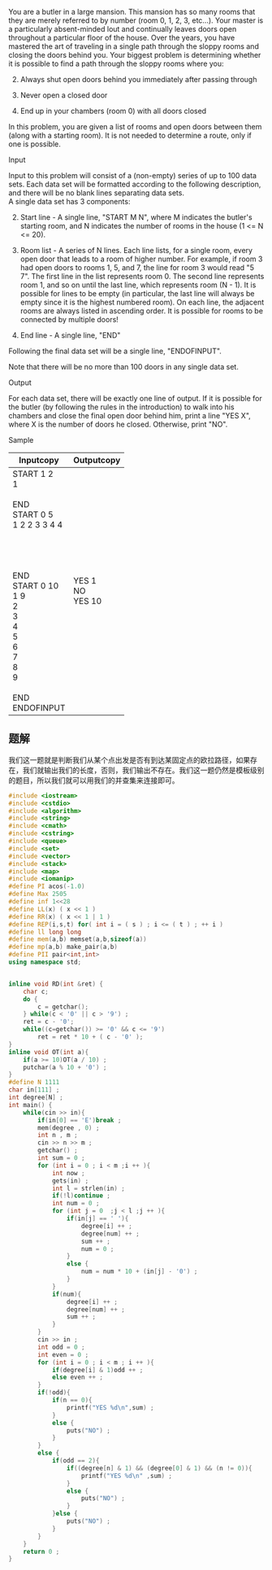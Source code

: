 You are a butler in a large mansion. This mansion has so many rooms that they are merely referred to by number (room 0, 1, 2, 3, etc...). Your master is a particularly absent-minded lout and continually leaves doors open throughout a particular floor of the house. Over the years, you have mastered the art of traveling in a single path through the sloppy rooms and closing the doors behind you. Your biggest problem is determining whether it is possible to find a path through the sloppy rooms where you:  

  
2. Always shut open doors behind you immediately after passing through  
    
3. Never open a closed door  
    
4. End up in your chambers (room 0) with all doors closed  
    

  
In this problem, you are given a list of rooms and open doors between them (along with a starting room). It is not needed to determine a route, only if one is possible.  

Input

Input to this problem will consist of a (non-empty) series of up to 100 data sets. Each data set will be formatted according to the following description, and there will be no blank lines separating data sets.  
A single data set has 3 components:  

  
2. Start line - A single line, "START M N", where M indicates the butler's starting room, and N indicates the number of rooms in the house (1 <= N <= 20).  
    
3. Room list - A series of N lines. Each line lists, for a single room, every open door that leads to a room of higher number. For example, if room 3 had open doors to rooms 1, 5, and 7, the line for room 3 would read "5 7". The first line in the list represents room 0. The second line represents room 1, and so on until the last line, which represents room (N - 1). It is possible for lines to be empty (in particular, the last line will always be empty since it is the highest numbered room). On each line, the adjacent rooms are always listed in ascending order. It is possible for rooms to be connected by multiple doors!  
    
4. End line - A single line, "END"  
    

  
Following the final data set will be a single line, "ENDOFINPUT".  
  
Note that there will be no more than 100 doors in any single data set.

Output

For each data set, there will be exactly one line of output. If it is possible for the butler (by following the rules in the introduction) to walk into his chambers and close the final open door behind him, print a line "YES X", where X is the number of doors he closed. Otherwise, print "NO".

Sample

|Inputcopy|Outputcopy|
|---|---|
|START 1 2<br>1<br><br>END<br>START 0 5<br>1 2 2 3 3 4 4<br><br><br><br><br>END<br>START 0 10<br>1 9<br>2<br>3<br>4<br>5<br>6<br>7<br>8<br>9<br><br>END<br>ENDOFINPUT|YES 1<br>NO<br>YES 10|

## 题解
我们这一题就是判断我们从某个点出发是否有到达某固定点的欧拉路径，如果存在，我们就输出我们的长度，否则，我们输出不存在。我们这一题仍然是模板级别的题目，所以我们就可以用我们的并查集来连接即可。

```cpp
#include <iostream>
#include <cstdio>
#include <algorithm>
#include <string>
#include <cmath>
#include <cstring>
#include <queue>
#include <set>
#include <vector>
#include <stack>
#include <map>
#include <iomanip>
#define PI acos(-1.0)
#define Max 2505
#define inf 1<<28
#define LL(x) ( x << 1 )
#define RR(x) ( x << 1 | 1 )
#define REP(i,s,t) for( int i = ( s ) ; i <= ( t ) ; ++ i )
#define ll long long
#define mem(a,b) memset(a,b,sizeof(a))
#define mp(a,b) make_pair(a,b)
#define PII pair<int,int>
using namespace std;


inline void RD(int &ret) {
    char c;
    do {
        c = getchar();
    } while(c < '0' || c > '9') ;
    ret = c - '0';
    while((c=getchar()) >= '0' && c <= '9')
        ret = ret * 10 + ( c - '0' );
}
inline void OT(int a){
    if(a >= 10)OT(a / 10) ;
    putchar(a % 10 + '0') ;
}
#define N 1111
char in[111] ;
int degree[N] ;
int main() {
    while(cin >> in){
        if(in[0] == 'E')break ;
        mem(degree , 0) ;
        int n , m ;
        cin >> n >> m ;
        getchar() ;
        int sum = 0 ;
        for (int i = 0 ; i < m ;i ++ ){
            int now ;
            gets(in) ;
            int l = strlen(in) ;
            if(!l)continue ;
            int num = 0 ;
            for (int j = 0  ;j < l ;j ++ ){
                if(in[j] == ' '){
                    degree[i] ++ ;
                    degree[num] ++ ;
                    sum ++ ;
                    num = 0 ;
                }
                else {
                    num = num * 10 + (in[j] - '0') ;
                }
            }
            if(num){
                degree[i] ++ ;
                degree[num] ++ ;
                sum ++ ;
            }
        }
        cin >> in ;
        int odd = 0 ;
        int even = 0 ;
        for (int i = 0 ; i < m ; i ++ ){
            if(degree[i] & 1)odd ++ ;
            else even ++ ;
        }
        if(!odd){
            if(n == 0){
                printf("YES %d\n",sum) ;
            }
            else {
                puts("NO") ;
            }
        }
        else {
            if(odd == 2){
                if((degree[n] & 1) && (degree[0] & 1) && (n != 0)){
                    printf("YES %d\n" ,sum) ;
                }
                else {
                    puts("NO") ;
                }
            }else {
                puts("NO") ;
            }
        }
    }
    return 0 ;
}
```